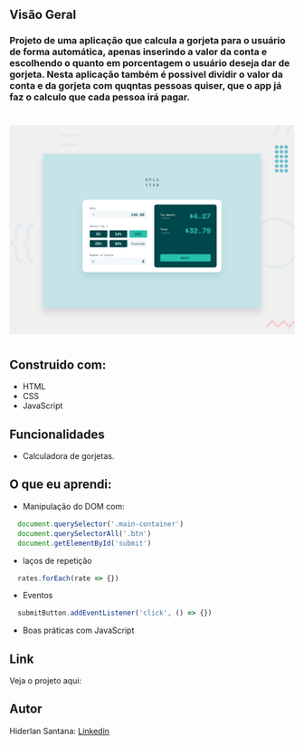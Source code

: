 ## Visão Geral

### Projeto de uma aplicação que calcula a gorjeta para o usuário de forma automática, apenas inserindo a valor da conta e escolhendo o quanto em porcentagem o usuário deseja dar de gorjeta. Nesta aplicação também é possivel dividir o valor da conta e da gorjeta com quqntas pessoas quiser, que o app já faz o calculo que cada pessoa irá pagar.  
#

![](./Assets/design/desktop-preview.jpg)

#
## Construido com:
- HTML
- CSS
- JavaScript

## Funcionalidades
- Calculadora de gorjetas.

## O que eu aprendi:
- Manipulação do DOM com:
```js
  document.querySelector('.main-container')
  document.querySelectorAll('.btn')
  document.getElementById('submit')
```
- laços de repetição
```js
  rates.forEach(rate => {})
```
- Eventos
```js
  submitButton.addEventListener('click', () => {})
```
- Boas práticas com JavaScript

## Link

Veja o projeto aqui: 

## Autor

Hiderlan Santana: [Linkedin](https://www.linkedin.com/in/hiderlan-santana/)